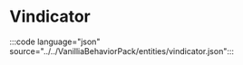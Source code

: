 # Vindicator

:::code language="json" source="../../VanilliaBehaviorPack/entities/vindicator.json":::